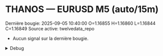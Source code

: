 # THANOS — EURUSD M5 (auto/15m)
Dernière bougie: 2025-09-05 10:40:00  O=1.16855  H=1.16860  L=1.16844  C=1.16849
Source active: twelvedata_repo

- Aucun signal sur la dernière bougie.

<details><summary>Debug</summary>

- TD_API_KEY manquant.

</details>